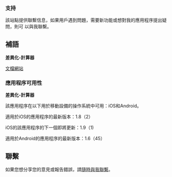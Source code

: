 ### 支持

該站點提供聯繫信息，如果用戶遇到問題，需要新功能或想對我的應用程序提出疑問，則可
以與我聯繫。

## 補語

**差異化-計算器**

[文檔網站](https://www.taketechease.com/differentiation/differentiation-calculator-zh-tw.html)

### 應用程序可用性

**差異化-計算器**

該應用程序在以下用於移動設備的操作系統中可用：iOS和Android。

適用於iOS的應用程序的最新版本：1.8（2）

iOS的該應用程序的下一個即將更新：1.9（1)

適用於Android的應用程序的最新版本：1.6（45）

## 聯繫
如果您想分享您的意見或報告錯誤，請[隨時與我聯繫](mailto:i.d.kosinska@gmail.com)。





